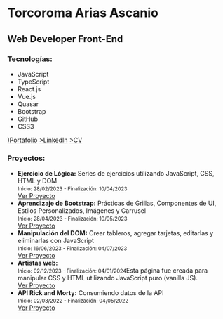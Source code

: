 <body>
    <div align="">
        <h1>Torcoroma Arias Ascanio</h1>
        <h2>Web Developer Front-End</h2>
        <h3>Tecnologías:</h3>
        <ul>
            <li>JavaScript</li>
            <li>TypeScript</li>
            <li>React.js</li>
            <li>Vue.js</li>
            <li>Quasar</li>
            <li>Bootstrap</li>
            <li>GitHub</li>
            <li>CSS3</li>
        </ul>
        <a href="https://torco34.github.io/aprendizajeTalentLogy/">)Portafolio</a>
        <a href="https://www.linkedin.com/in/torcoroma-arias-ascanio-a20315227/">>LinkedIn</a>
         <a href="https://torco34.github.io/portafolio/img/cvTorco.pdf">>CV</a>                         
        <h3>Proyectos:</h3>
        <ul>
            <li>
                <strong>Ejercicio de Lógica:</strong> Series de ejercicios utilizando JavaScript, CSS, HTML y DOM <br>
                <small>Inicio: 28/02/2023 - Finalización: 10/04/2023</small><br>
                <a href="https://torco34.github.io/aprendizajeTalentLogy/">Ver Proyecto</a>
            </li>
            <li>
                <strong>Aprendizaje de Bootstrap:</strong> Prácticas de Grillas, Componentes de UI, Estilos Personalizados, Imágenes y Carrusel <br>
                <small>Inicio: 28/04/2023 - Finalización: 10/05/2023</small><br>
                <a href="https://torco34.github.io/bootstrap-web/#galeria/">Ver Proyecto</a>
            </li>
            <li>
                <strong>Manipulación del DOM:</strong> Crear tableros, agregar tarjetas, editarlas y eliminarlas con JavaScript <br>
                <small>Inicio: 16/06/2023 - Finalización: 04/07/2023</small><br>
                <a href="https://torco34.github.io/administradorTareasTalentLogy/">Ver Proyecto</a>
            </li>
            <li>
                <strong>Artistas web:</strong>  <br>
                <small>Inicio: 02/12/2023 - Finalización: 04/01/2024</small>Esta página fue creada para manipular CSS y HTML utilizando JavaScript puro (vanilla JS).<br>
                <a href="https://torco34.github.io/artistas-web/">Ver Proyecto</a>
            </li>
            <li>
                <strong>API Rick and Morty:</strong> Consumiendo datos de la API <br>
                <small>Inicio: 02/03/2022 - Finalización: 04/05/2022</small><br>
                <a href="https://torco34.github.io/appRickAndMorty/">Ver Proyecto</a>
            </li>
        </ul>
    </div>
</body>

</html>
<!DOCTYPE html>
<html lang="en">
